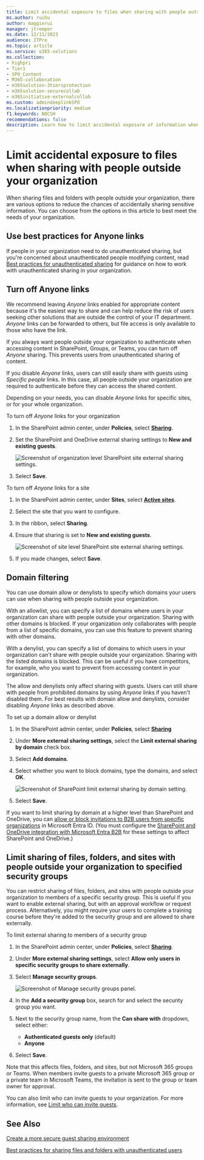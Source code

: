 ```yaml
---
title: Limit accidental exposure to files when sharing with people outside your organization
ms.author: ruihu
author: maggierui
manager: jtremper
ms.date: 12/11/2023
audience: ITPro
ms.topic: article
ms.service: o365-solutions
ms.collection: 
- highpri
- Tier1
- SPO_Content
- M365-collaboration
- m365solution-3tiersprotection
- m365solution-securecollab
- m365initiative-externalcollab
ms.custom: admindeeplinkSPO
ms.localizationpriority: medium
f1.keywords: NOCSH
recommendations: false
description: Learn how to limit accidental exposure of information when sharing files with people outside your organization.
---
```


# Limit accidental exposure to files when sharing with people outside your organization

When sharing files and folders with people outside your organization, there are various options to reduce the chances of accidentally sharing sensitive information. You can choose from the options in this article to best meet the needs of your organization.

## Use best practices for Anyone links

If people in your organization need to do unauthenticated sharing, but you're concerned about unauthenticated people modifying content, read [Best practices for unauthenticated sharing](best-practices-anonymous-sharing.md) for guidance on how to work with unauthenticated sharing in your organization.

## Turn off Anyone links

We recommend leaving *Anyone* links enabled for appropriate content because it's the easiest way to share and can help reduce the risk of users seeking other solutions that are outside the control of your IT department. *Anyone* links can be forwarded to others, but file access is only available to those who have the link.

If you always want people outside your organization to authenticate when accessing content in SharePoint, Groups, or Teams, you can turn off *Anyone* sharing. This prevents users from unauthenticated sharing of content.

If you disable *Anyone* links, users can still easily share with guests using *Specific people* links. In this case, all people outside your organization are required to authenticate before they can access the shared content.

Depending on your needs, you can disable *Anyone* links for specific sites, or for your whole organization.

To turn off *Anyone* links for your organization

1. In the SharePoint admin center, under **Policies**, select <a href="https://go.microsoft.com/fwlink/?linkid=2185222" target="_blank">**Sharing**</a>.
1. Set the SharePoint and OneDrive external sharing settings to **New and existing guests**.

   ![Screenshot of organization level SharePoint site external sharing settings.](../media/sharepoint-organization-external-sharing-controls-new-users.png)

1. Select **Save**.

To turn off *Anyone* links for a site

1. In the SharePoint admin center, under **Sites**, select <a href="https://go.microsoft.com/fwlink/?linkid=2185220" target="_blank">**Active sites**</a>.
1. Select the site that you want to configure.
1. In the ribbon, select **Sharing**.
1. Ensure that sharing is set to **New and existing guests**.

   ![Screenshot of site level SharePoint site external sharing settings.](../media/sharepoint-site-external-sharing-settings.png)

1. If you made changes, select **Save**.

## Domain filtering

You can use domain allow or denylists to specify which domains your users can use when sharing with people outside your organization.

With an allowlist, you can specify a list of domains where users in your organization can share with people outside your organization. Sharing with other domains is blocked. If your organization only collaborates with people from a list of specific domains, you can use this feature to prevent sharing with other domains.

With a denylist, you can specify a list of domains to which users in your organization can't share with people outside your organization. Sharing with the listed domains is blocked. This can be useful if you have competitors, for example, who you want to prevent from accessing content in your organization.

The allow and denylists only affect sharing with guests. Users can still share with people from prohibited domains by using *Anyone* links if you haven't disabled them. For best results with domain allow and denylists, consider disabling *Anyone* links as described above.

To set up a domain allow or denylist

1. In the SharePoint admin center, under **Policies**, select <a href="https://go.microsoft.com/fwlink/?linkid=2185222" target="_blank">**Sharing**</a>
1. Under **More external sharing settings**, select the **Limit external sharing by domain** check box.
1. Select **Add domains**.
1. Select whether you want to block domains, type the domains, and select **OK**.

   ![Screenshot of SharePoint limit external sharing by domain setting.](../media/sharepoint-sharing-block-domain.png)

1. Select **Save**.

If you want to limit sharing by domain at a higher level than SharePoint and OneDrive, you can [allow or block invitations to B2B users from specific organizations](/entra/external-id/allow-deny-list) in Microsoft Entra ID. (You must configure the [SharePoint and OneDrive integration with Microsoft Entra B2B](/sharepoint/sharepoint-azureb2b-integration-preview) for these settings to affect SharePoint and OneDrive.)

## Limit sharing of files, folders, and sites with people outside your organization to specified security groups

You can restrict sharing of files, folders, and sites with people outside your organization to members of a specific security group. This is useful if you want to enable external sharing, but with an approval workflow or request process. Alternatively, you might require your users to complete a training course before they're added to the security group and are allowed to share externally.

To limit external sharing to members of a security group

1. In the SharePoint admin center, under **Policies**, select <a href="https://go.microsoft.com/fwlink/?linkid=2185222" target="_blank">**Sharing**</a>.
1. Under **More external sharing settings**, select **Allow only users in specific security groups to share externally**.
1. Select **Manage security groups**.

    ![Screenshot of Manage security groups panel.](/sharepoint/sharepointonline/media/manage-security-groups.png)

1. In the **Add a security group** box, search for and select the security group you want.

1. Next to the security group name, from the **Can share with** dropdown, select either:

    - **Authenticated guests only** (default)
    - **Anyone**

1. Select **Save**.

Note that this affects files, folders, and sites, but not Microsoft 365 groups or Teams. When members invite guests to a private Microsoft 365 group or a private team in Microsoft Teams, the invitation is sent to the group or team owner for approval.

You can also limit who can invite guests to your organization. For more information, see [Limit who can invite guests](limit-who-can-invite-guests.md).

## See Also

[Create a more secure guest sharing environment](create-secure-guest-sharing-environment.md)

[Best practices for sharing files and folders with unauthenticated users](best-practices-anonymous-sharing.md)
